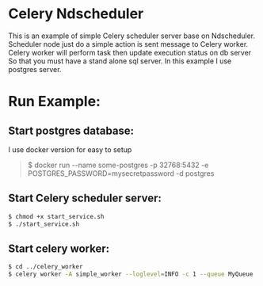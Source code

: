 # Celery Ndscheduler
This is an example of simple Celery scheduler server base on Ndscheduler.
Scheduler node just do a simple action is sent message to Celery worker. Celery worker will perform task then update execution status on db server
So that you must have a stand alone sql server. In this example I use postgres server.

# Run Example:
## Start postgres database:
I use docker version for easy to setup

> $ docker run --name some-postgres -p 32768:5432 -e POSTGRES_PASSWORD=mysecretpassword -d postgres

## Start Celery scheduler server:
```bash
$ chmod +x start_service.sh
$ ./start_service.sh

```

## Start celery worker:
```bash
$ cd ../celery_worker
$ celery worker -A simple_worker --loglevel=INFO -c 1 --queue MyQueue
```